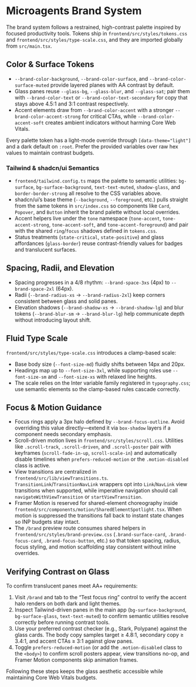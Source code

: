 # Microagents Brand System

The brand system follows a restrained, high-contrast palette inspired by focused productivity tools. Tokens ship in `frontend/src/styles/tokens.css` and `frontend/src/styles/type-scale.css`, and they are imported globally from `src/main.tsx`.

## Color & Surface Tokens

- `--brand-color-background`, `--brand-color-surface`, and `--brand-color-surface-muted` provide layered planes with AA contrast by default.
- Glass panes reuse `--glass-bg`, `--glass-blur`, and `--glass-sat`; pair them with `--brand-color-text` or `--brand-color-text-secondary` for copy that stays above 4.5:1 and 3:1 contrast respectively.
- Accent elements draw from `--brand-color-accent` with a stronger `--brand-color-accent-strong` for critical CTAs, while `--brand-color-accent-soft` creates ambient indicators without harming Core Web Vitals.

Every palette token has a light-mode override through `[data-theme="light"]` and a dark default on `:root`. Prefer the provided variables over raw hex values to maintain contrast budgets.

### Tailwind & shadcn/ui Semantics

- `frontend/tailwind.config.ts` maps the palette to semantic utilities: `bg-surface`, `bg-surface-background`, `text-text-muted`, `shadow-glass`, and `border-border-strong` all resolve to the CSS variables above.
- shadcn/ui’s base theme (`--background`, `--foreground`, etc.) pulls straight from the same tokens in `src/index.css` so components like `Card`, `Popover`, and `Button` inherit the brand palette without local overrides.
- Accent helpers live under the `tone` namespace (`tone-accent`, `tone-accent-strong`, `tone-accent-soft`, and `tone-accent-foreground`) and pair with the shared `ring`/`focus` shadows defined in `tokens.css`.
- Status treatments (`state-critical`, `state-positive`) and glass affordances (`glass-border`) reuse contrast-friendly values for badges and translucent surfaces.

## Spacing, Radii, and Elevation

- Spacing progresses in a 4/8 rhythm: `--brand-space-3xs` (4px) to `--brand-space-2xl` (64px).
- Radii (`--brand-radius-xs` → `--brand-radius-2xl`) keep corners consistent between glass and solid panes.
- Elevation shadows (`--brand-shadow-xs` → `--brand-shadow-lg`) and blur tokens (`--brand-blur-sm` → `--brand-blur-lg`) help communicate depth without introducing layout shift.

## Fluid Type Scale

`frontend/src/styles/type-scale.css` introduces a clamp-based scale:

- Base body size (`--font-size-md`) fluidly shifts between 14px and 20px.
- Headings map up to `--font-size-3xl`, while supporting roles use `--font-size-sm` and `--font-size-xs` with relaxed line heights.
- The scale relies on the Inter variable family registered in `typography.css`; use semantic elements so the clamp-based rules cascade correctly.

## Focus & Motion Guidance

- Focus rings apply a 3px halo defined by `--brand-focus-outline`. Avoid overriding this value directly—extend it via `box-shadow` layers if a component needs secondary emphasis.
- Scroll-driven motion lives in `frontend/src/styles/scroll.css`. Utilities like `.scroll-track`, `.scroll-driven`, and `.scroll-poster` pair with keyframes (`scroll-fade-in-up`, `scroll-scale-in`) and automatically disable timelines when `prefers-reduced-motion` or the `.motion-disabled` class is active.
- View transitions are centralized in `frontend/src/lib/viewTransitions.ts`. `TransitionLink`/`TransitionNavLink` wrappers opt into `Link`/`NavLink` view transitions when supported, while imperative navigation should call `navigateWithViewTransition` or `startViewTransition`.
- Framer Motion is reserved for shared-element choreography inside `frontend/src/components/motion/SharedElementSpotlight.tsx`. When motion is suppressed the transitions fall back to instant state changes so INP budgets stay intact.
- The `/brand` preview route consumes shared helpers in `frontend/src/styles/brand-preview.css` (`.brand-surface-card`, `.brand-focus-card`, `.brand-focus-button`, etc.) so that token spacing, radius, focus styling, and motion scaffolding stay consistent without inline overrides.

## Verifying Contrast on Glass

To confirm translucent panes meet AA+ requirements:

1. Visit `/brand` and tab to the “Test focus ring” control to verify the accent halo renders on both dark and light themes.
2. Inspect Tailwind-driven panes in the main app (`bg-surface-background`, `bg-surface-glass`, `text-text-muted`) to confirm semantic utilities resolve correctly before running contrast tools.
3. Use your preferred contrast checker (e.g., Stark, Polypane) against the glass cards. The body copy samples target ≥ 4.8:1, secondary copy ≥ 3.4:1, and accent CTAs ≥ 3:1 against glow panes.
4. Toggle `prefers-reduced-motion` (or add the `.motion-disabled` class to the `<body>`) to confirm scroll posters appear, view transitions no-op, and Framer Motion components skip animation frames.

Following these steps keeps the glass aesthetic accessible while maintaining Core Web Vitals budgets.
